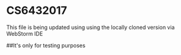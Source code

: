 # CS6432017

This file is being updated using using the locally cloned version via WebStorm IDE

##It's only for testing purposes